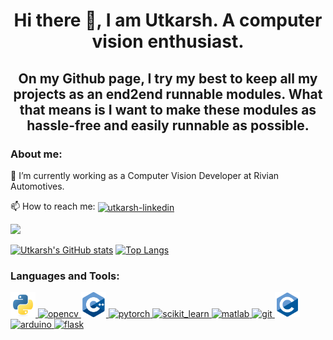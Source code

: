 <h1 align="center"> 
Hi there 👋, I am Utkarsh. A computer vision enthusiast.
</h1>

<h2 align="center">
On my Github page, I try my best to keep all my projects as an end2end runnable modules. What that means is I want to make these modules as hassle-free and easily runnable as possible.
</h2>
<h3> About me:</h3>
🔭 I’m currently working as a Computer Vision Developer at Rivian Automotives.

📫 How to reach me: <a href="https://www.linkedin.com/in/utkarsh-deshmukh-7b005275/" target="blank"><img align="center" src="https://raw.githubusercontent.com/rahuldkjain/github-profile-readme-generator/master/src/images/icons/Social/linked-in-alt.svg" alt="utkarsh-linkedin" height="15" width="15" /></a>

![](https://komarev.com/ghpvc/?username=utkarsh-deshmukh&color=red)

[![Utkarsh's GitHub stats](https://github-readme-stats.vercel.app/api?username=utkarsh-deshmukh&theme=dracula&rank_icon=github)](https://github.com/Utkarsh-Deshmukh?tab=repositories)
[![Top Langs](https://github-readme-stats.vercel.app/api/top-langs/?username=utkarsh-deshmukh&layout=donut)](https://github.com/Utkarsh-Deshmukh?tab=repositories)

<h3 align="left">Languages and Tools:</h3>
<p align="left"> 

<a href="https://www.python.org" target="_blank" rel="noreferrer"> <img src="https://raw.githubusercontent.com/devicons/devicon/master/icons/python/python-original.svg" alt="python" width="40" height="40"/> </a>
<a href="https://opencv.org/" target="_blank" rel="noreferrer"> <img src="https://www.vectorlogo.zone/logos/opencv/opencv-icon.svg" alt="opencv" width="40" height="40"/> </a>
<a href="https://en.cppreference.com/w/" target="_blank" rel="noreferrer"> <img src="https://raw.githubusercontent.com/devicons/devicon/master/icons/cplusplus/cplusplus-original.svg" alt="cplusplus" width="40" height="40"/> </a> 
<a href="https://pytorch.org/" target="_blank" rel="noreferrer"> <img src="https://www.vectorlogo.zone/logos/pytorch/pytorch-icon.svg" alt="pytorch" width="40" height="40"/> </a>
<a href="https://scikit-learn.org/" target="_blank" rel="noreferrer"> <img src="https://upload.wikimedia.org/wikipedia/commons/0/05/Scikit_learn_logo_small.svg" alt="scikit_learn" width="40" height="40"/> </a> 
<a href="https://www.mathworks.com/" target="_blank" rel="noreferrer"> <img src="https://upload.wikimedia.org/wikipedia/commons/2/21/Matlab_Logo.png" alt="matlab" width="40" height="40"/> </a>
<a href="https://git-scm.com/" target="_blank" rel="noreferrer"> <img src="https://www.vectorlogo.zone/logos/git-scm/git-scm-icon.svg" alt="git" width="40" height="40"/> </a> 
<a href="https://www.cprogramming.com/" target="_blank" rel="noreferrer"> <img src="https://raw.githubusercontent.com/devicons/devicon/master/icons/c/c-original.svg" alt="c" width="40" height="40"/> </a> 
<a href="https://www.arduino.cc/" target="_blank" rel="noreferrer"> <img src="https://cdn.worldvectorlogo.com/logos/arduino-1.svg" alt="arduino" width="40" height="40"/> </a> 
<a href="https://flask.palletsprojects.com/" target="_blank" rel="noreferrer"> <img src="https://www.vectorlogo.zone/logos/pocoo_flask/pocoo_flask-icon.svg" alt="flask" width="40" height="40"/> </a> 

</p>

